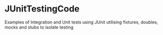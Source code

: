 JUnitTestingCode
================

Examples of Integration and Unit tests using JUnit utilising fixtures, doubles, mocks and stubs to isolate testing 
